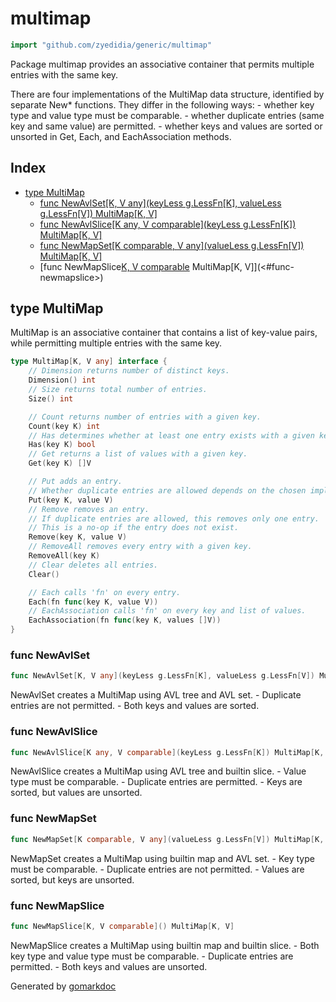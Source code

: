 <!-- Code generated by gomarkdoc. DO NOT EDIT -->

# multimap

```go
import "github.com/zyedidia/generic/multimap"
```

Package multimap provides an associative container that permits multiple entries with the same key\.

There are four implementations of the MultiMap data structure\, identified by separate New\* functions\. They differ in the following ways: \- whether key type and value type must be comparable\. \- whether duplicate entries \(same key and same value\) are permitted\. \- whether keys and values are sorted or unsorted in Get\, Each\, and EachAssociation methods\.

## Index

- [type MultiMap](<#type-multimap>)
  - [func NewAvlSet[K, V any](keyLess g.LessFn[K], valueLess g.LessFn[V]) MultiMap[K, V]](<#func-newavlset>)
  - [func NewAvlSlice[K any, V comparable](keyLess g.LessFn[K]) MultiMap[K, V]](<#func-newavlslice>)
  - [func NewMapSet[K comparable, V any](valueLess g.LessFn[V]) MultiMap[K, V]](<#func-newmapset>)
  - [func NewMapSlice[K, V comparable]() MultiMap[K, V]](<#func-newmapslice>)


## type MultiMap

MultiMap is an associative container that contains a list of key\-value pairs\, while permitting multiple entries with the same key\.

```go
type MultiMap[K, V any] interface {
    // Dimension returns number of distinct keys.
    Dimension() int
    // Size returns total number of entries.
    Size() int

    // Count returns number of entries with a given key.
    Count(key K) int
    // Has determines whether at least one entry exists with a given key.
    Has(key K) bool
    // Get returns a list of values with a given key.
    Get(key K) []V

    // Put adds an entry.
    // Whether duplicate entries are allowed depends on the chosen implementation.
    Put(key K, value V)
    // Remove removes an entry.
    // If duplicate entries are allowed, this removes only one entry.
    // This is a no-op if the entry does not exist.
    Remove(key K, value V)
    // RemoveAll removes every entry with a given key.
    RemoveAll(key K)
    // Clear deletes all entries.
    Clear()

    // Each calls 'fn' on every entry.
    Each(fn func(key K, value V))
    // EachAssociation calls 'fn' on every key and list of values.
    EachAssociation(fn func(key K, values []V))
}
```

### func NewAvlSet

```go
func NewAvlSet[K, V any](keyLess g.LessFn[K], valueLess g.LessFn[V]) MultiMap[K, V]
```

NewAvlSet creates a MultiMap using AVL tree and AVL set\. \- Duplicate entries are not permitted\. \- Both keys and values are sorted\.

### func NewAvlSlice

```go
func NewAvlSlice[K any, V comparable](keyLess g.LessFn[K]) MultiMap[K, V]
```

NewAvlSlice creates a MultiMap using AVL tree and builtin slice\. \- Value type must be comparable\. \- Duplicate entries are permitted\. \- Keys are sorted\, but values are unsorted\.

### func NewMapSet

```go
func NewMapSet[K comparable, V any](valueLess g.LessFn[V]) MultiMap[K, V]
```

NewMapSet creates a MultiMap using builtin map and AVL set\. \- Key type must be comparable\. \- Duplicate entries are not permitted\. \- Values are sorted\, but keys are unsorted\.

### func NewMapSlice

```go
func NewMapSlice[K, V comparable]() MultiMap[K, V]
```

NewMapSlice creates a MultiMap using builtin map and builtin slice\. \- Both key type and value type must be comparable\. \- Duplicate entries are permitted\. \- Both keys and values are unsorted\.



Generated by [gomarkdoc](<https://github.com/princjef/gomarkdoc>)
